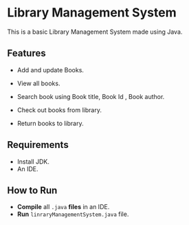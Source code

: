  # Library Management System
 This is a basic Library Management System made using Java.

 ## Features
- Add and update Books.

- View all books.

- Search book using Book title, Book Id , Book author.

- Check out books from library.

- Return books to library.

## Requirements
- Install JDK.
- An IDE.

## How to Run
- **Compile** all `.java` **files** in an IDE.
- **Run** `linraryManagementSystem.java` file.

